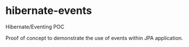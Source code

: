 hibernate-events
================

Hibernate/Eventing POC

Proof of concept to demonstrate the use of events within JPA application.
